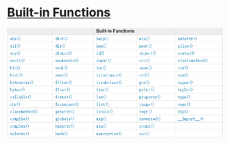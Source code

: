 # [Built-in Functions](https://docs.python.org/3/library/functions.html)

![](./built_in_functions.png)
